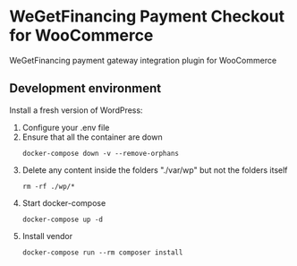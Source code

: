 # WeGetFinancing Payment Checkout for WooCommerce

WeGetFinancing payment gateway integration plugin for WooCommerce

## Development environment 

Install a fresh version of WordPress:

1. Configure your .env file
2. Ensure that all the container are down
   ```
   docker-compose down -v --remove-orphans
   ```
3. Delete any content inside the folders "./var/wp" but not the folders itself
   ```
   rm -rf ./wp/*
   ```
4. Start docker-compose
   ```
   docker-compose up -d
   ```
5. Install vendor
      ```
   docker-compose run --rm composer install
   ```
